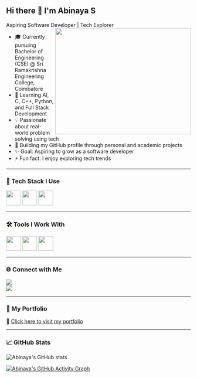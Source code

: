 ## Hi there 👋 I'm Abinaya S

Aspiring Software Developer | Tech Explorer  
<img align="right" width="370" height="290" src="https://i.pinimg.com/originals/47/f0/34/47f0342cec72b800463bf003eac1257e.gif">

- 🎓 Currently pursuing Bachelor of Engineering (CSE) @ Sri Ramakrishna Engineering College, Coimbatore  
- 🌱 Learning AI, C, C++, Python, and Full Stack Development  
- 💡 Passionate about real-world problem solving using tech  
- 🔭 Building my GitHub profile through personal and academic projects  
- ✨ Goal: Aspiring to grow as a software developer  
- ⚡ Fun fact: I enjoy exploring tech trends  

---

### 🚀 Tech Stack I Use  
<img height="40" src="https://img.icons8.com/color/48/000000/python.png" />
<img height="40" src="https://img.icons8.com/color/48/000000/c-programming.png" />
<img height="40" src="https://img.icons8.com/color/48/000000/c-plus-plus-logo.png" />

---

### 🛠 Tools I Work With  
<img height="40" src="https://img.icons8.com/color/48/000000/visual-studio-code-2019.png"/> 
<img height="40" src="https://img.icons8.com/color/48/null/git.png"/>
<img height="40" src="https://img.icons8.com/color/48/null/canva.png"/>


---

### 🌐 Connect with Me  
[<img src="https://img.shields.io/badge/LinkedIn-0A66C2?style=for-the-badge&logo=linkedin&logoColor=white" />](https://www.linkedin.com/in/abinaya-saravanan-3a601a328)  
[<img src="https://img.shields.io/badge/GitHub-181717?style=for-the-badge&logo=github&logoColor=white" />](https://github.com/abinayatech)

---

### 🌟 My Portfolio  
🔗 [Click here to visit my portfolio](https://abinayatech.github.io/github-portfolio/)

---

### 📈 GitHub Stats  
![Abinaya's GitHub stats](https://github-readme-stats.vercel.app/api?username=abinayatech&theme=radical&show_icons=true)

[![Abinaya's GitHub Activity Graph](https://github-readme-activity-graph.vercel.app/graph?username=abinayatech&bg_color=000000&color=ffffff&line=f06cff&point=ffffff&area=true&hide_border=true)](https://github.com/ashutosh00710/github-readme-activity-graph)
